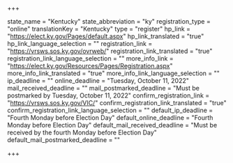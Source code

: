 +++

state_name = "Kentucky"
state_abbreviation = "ky"
registration_type = "online"
translationKey = "Kentucky"
type = "register"
hp_link = "https://elect.ky.gov/Pages/default.aspx"
hp_link_translated = "true"
hp_link_language_selection = ""
registration_link = "https://vrsws.sos.ky.gov/ovrweb/"
registration_link_translated = "true"
registration_link_language_selection = ""
more_info_link = "https://elect.ky.gov/Resources/Pages/Registration.aspx"
more_info_link_translated = "true"
more_info_link_language_selection = ""
ip_deadline = ""
online_deadline = "Tuesday, October 11, 2022"
mail_received_deadline = ""
mail_postmarked_deadline = "Must be postmarked by Tuesday, October 11, 2022"
confirm_registration_link = "https://vrsws.sos.ky.gov/VIC/"
confirm_registration_link_translated = "true"
confirm_registration_link_language_selection = ""
default_ip_deadline = "Fourth Monday before Election Day"
default_online_deadline = "Fourth Monday before Election Day"
default_mail_received_deadline = "Must be received by the fourth Monday before Election Day"
default_mail_postmarked_deadline = ""

+++